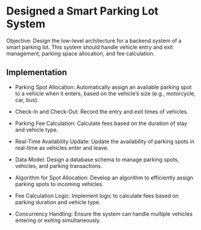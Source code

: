# Designed a Smart Parking Lot System

Objective: Design the low-level architecture for a backend system of a smart parking lot. This system should handle vehicle entry and exit management, parking space allocation, and fee calculation.


## Implementation

- Parking Spot Allocation: Automatically assign an available parking spot to a vehicle when it enters, based on the vehicle’s size (e.g., motorcycle, car, bus).
  
- Check-In and Check-Out: Record the entry and exit times of vehicles.

- Parking Fee Calculation: Calculate fees based on the duration of stay and vehicle type.

- Real-Time Availability Update: Update the availability of parking spots in real-time as vehicles enter and leave.

- Data Model: Design a database schema to manage parking spots, vehicles, and parking transactions.

- Algorithm for Spot Allocation: Develop an algorithm to efficiently assign parking spots to incoming vehicles.

- Fee Calculation Logic: Implement logic to calculate fees based on parking duration and vehicle type.

- Concurrency Handling: Ensure the system can handle multiple vehicles entering or exiting simultaneously.
